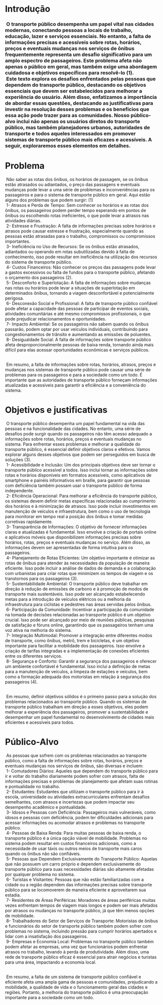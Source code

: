 # Introdução

<h3> O transporte público desempenha um papel vital nas cidades modernas, conectando pessoas a locais de trabalho, educação, lazer e serviços essenciais. No entanto, a falta de informações precisas e acessíveis sobre rotas, horários, preços e eventuais mudanças nos serviços de ônibus frequentemente representa um desafio significativo para um amplo espectro de passageiros. Este problema afeta não apenas o público em geral, mas também exige uma abordagem cuidadosa e objetivos específicos para resolvê-lo (1). <br />
   Este texto explora os desafios enfrentados pelas pessoas que dependem do transporte público, destacando os objetivos essenciais que devem ser estabelecidos para melhorar a experiência do usuário. Além disso, enfatizamos a importância de abordar essas questões, destacando as justificativas para investir na resolução desses problemas e os benefícios que essa ação pode trazer para as comunidades. Nosso público-alvo inclui não apenas os usuários diretos do transporte público, mas também planejadores urbanos, autoridades de transporte e todos aqueles interessados em promover sistemas de transporte público mais eficazes e acessíveis. A seguir, exploraremos esses elementos em detalhes.<br /></h3>

# Problema

  Não saber as rotas dos ônibus, os horários de passagem, se os ônibus estão atrasados ou adiantados, o preço das passagens e eventuais mudanças pode levar a uma série de problemas e inconveniências para os passageiros e para o sistema de transporte público em geral. Aqui estão alguns dos problemas que podem surgir: (1) <br />
   1- Atrasos e Perda de Tempo: Sem conhecer os horários e as rotas dos ônibus, os passageiros podem perder tempo esperando em pontos de ônibus ou escolhendo rotas ineficientes, o que pode levar a atrasos nas atividades diárias.<br />
   2- Estresse e Frustração: A falta de informações precisas sobre horários e atrasos pode causar estresse e frustração, especialmente quando as pessoas estão atrasadas para o trabalho, compromissos ou compromissos importantes.<br />
   3- Ineficiência no Uso de Recursos: Se os ônibus estão atrasados, adiantados ou operando em rotas subutilizadas devido à falta de conhecimento, isso pode resultar em ineficiência na utilização dos recursos do sistema de transporte público.<br />
   4- Custos Financeiros: Não conhecer os preços das passagens pode levar a gastos excessivos ou falta de fundos para o transporte público, afetando o orçamento dos passageiros (2).<br />
   5- Desconforto e Superlotação: A falta de informações sobre mudanças nas rotas ou horários pode levar a situações de superlotação em determinados ônibus, tornando a viagem desconfortável e potencialmente perigosa.<br />
   6- Desconexão Social e Profissional: A falta de transporte público confiável pode afetar a capacidade das pessoas de participar de eventos sociais, atividades comunitárias e até mesmo compromissos profissionais, o que pode prejudicar relacionamentos e oportunidades.<br />
   7- Impacto Ambiental: Se os passageiros não sabem quando os ônibus passarão, podem optar por usar veículos individuais, contribuindo para congestionamentos de trânsito e aumentando as emissões de poluentes.<br />
   8- Desigualdade Social: A falta de informações sobre transporte público afeta desproporcionalmente pessoas de baixa renda, tornando ainda mais difícil para elas acessar oportunidades econômicas e serviços públicos.<br /><br />
  
   Em resumo, a falta de informações sobre rotas, horários, atrasos, preços e mudanças nos sistemas de transporte público pode causar uma série de problemas para os passageiros e para a sociedade como um todo. É importante que as autoridades de transporte público forneçam informações atualizadas e acessíveis para garantir a eficiência e a conveniência do sistema.<br />
  
# Objetivos e justificativas

  O transporte público desempenha um papel fundamental na vida das pessoas e na funcionalidade das cidades. No entanto, uma série de desafios pode surgir quando os passageiros não têm acesso adequado a informações sobre rotas, horários, preços e eventuais mudanças no sistema. Para enfrentar esses problemas e melhorar a qualidade do transporte público, é essencial definir objetivos claros e efetivos. Vamos explorar alguns desses objetivos que podem ser perseguidos em busca de soluções (3).<br />
   1-	Acessibilidade e Inclusão: Um dos principais objetivos deve ser tornar o transporte público acessível a todos. Isso inclui tornar as informações sobre rotas e horários disponíveis em formatos acessíveis, como aplicativos de smartphone e painéis informativos em braille, para garantir que pessoas com deficiência também possam usar o transporte público de forma independente.<br />
   2-	Eficiência Operacional: Para melhorar a eficiência do transporte público, os sistemas devem definir metas específicas relacionadas ao cumprimento dos horários e à minimização de atrasos. Isso pode incluir investimentos em manutenção de veículos e infraestrutura, bem como o uso de tecnologia para monitorar em tempo real a posição dos ônibus e tomar medidas corretivas rapidamente.<br />
   3-	Transparência de Informações: O objetivo de fornecer informações claras e atualizadas é fundamental. Isso envolve a criação de portais online e aplicativos móveis que disponibilizem informações precisas sobre horários, rotas, preços e eventuais mudanças no serviço. Além disso, as informações devem ser apresentadas de forma intuitiva para os passageiros.<br />
   4-	Planejamento de Rotas Eficientes: Um objetivo importante é otimizar as rotas de ônibus para atender às necessidades da população de maneira eficiente. Isso pode incluir a análise de dados de demanda e a colaboração com urbanistas para criar rotas que minimizem os tempos de viagem e os transtornos para os passageiros (3).<br />
   5-	Sustentabilidade Ambiental: O transporte público deve trabalhar em direção à redução de emissões de carbono e à promoção de modos de transporte mais sustentáveis. Isso pode ser alcançado estabelecendo metas para a introdução de veículos elétricos ou a melhoria da infraestrutura para ciclistas e pedestres nas áreas servidas pelos ônibus.<br />
   6-	Participação da Comunidade: Incentivar a participação da comunidade na tomada de decisões relacionadas ao transporte público é um objetivo crucial. Isso pode ser alcançado por meio de reuniões públicas, pesquisas de satisfação e fóruns online, garantindo que os passageiros tenham uma voz ativa na melhoria do sistema.<br />
   7-	Integração Multimodal: Promover a integração entre diferentes modos de transporte, como ônibus, metrô, trem e bicicletas, é um objetivo importante para facilitar a mobilidade dos passageiros. Isso envolve a criação de tarifas integradas e a implementação de conexões eficientes entre os diferentes serviços.<br />
   8-	Segurança e Conforto: Garantir a segurança dos passageiros e oferecer um ambiente confortável é fundamental. Isso inclui a definição de metas para a manutenção de veículos, a limpeza de estações e veículos, bem como a formação adequada dos motoristas em relação à segurança dos passageiros (4).<br /><br />

   Em resumo, definir objetivos sólidos é o primeiro passo para a solução dos problemas relacionados ao transporte público. Quando os sistemas de transporte público trabalham em direção a esses objetivos, eles podem melhorar a experiência dos passageiros, promover a sustentabilidade e desempenhar um papel fundamental no desenvolvimento de cidades mais eficientes e acessíveis para todos.<br />


# Público-Alvo

  As pessoas que sofrem com os problemas relacionados ao transporte público, como a falta de informações sobre rotas, horários, preços e eventuais mudanças nos serviços de ônibus, são diversas e incluem:<br />
   1-	Comutadores Diários: Aqueles que dependem do transporte público para ir e voltar do trabalho diariamente podem sofrer com atrasos, falta de informações precisas e problemas de planejamento que afetam suas rotinas e pontualidade no trabalho.<br />
   2-	Estudantes: Estudantes que utilizam o transporte público para ir à escola, universidade ou atividades extracurriculares enfrentam desafios semelhantes, com atrasos e incertezas que podem impactar seu desempenho acadêmico e pontualidade.<br />
   3-	Idosos e Pessoas com Deficiência: Passageiros mais vulneráveis, como idosos e pessoas com deficiência, podem ter dificuldades adicionais para acessar informações ou acomodar atrasos e problemas no transporte público.<br />
   4-	Pessoas de Baixa Renda: Para muitas pessoas de baixa renda, o transporte público é a única opção viável de mobilidade. Problemas no sistema podem resultar em custos financeiros adicionais, como a necessidade de usar táxis ou outros meios de transporte mais caros quando os ônibus não são confiáveis.<br />
   5-	Pessoas que Dependem Exclusivamente do Transporte Público: Aquelas que não possuem um carro próprio e dependem exclusivamente do transporte público para suas necessidades diárias são altamente afetadas por qualquer problema no sistema.<br />
   6-	Turistas e Visitantes: Pessoas que não estão familiarizadas com a cidade ou a região dependem das informações precisas sobre transporte público para se locomoverem de maneira eficiente e aproveitarem sua estadia.<br />
   7-	Residentes de Áreas Periféricas: Moradores de áreas periféricas muitas vezes enfrentam tempos de viagem mais longos e podem ser mais afetados por atrasos ou mudanças no transporte público, já que têm menos opções de mobilidade.<br />
   8-	Trabalhadores do Setor de Serviços de Transporte: Motoristas de ônibus e funcionários do setor de transporte público também podem sofrer com problemas no sistema, incluindo pressão para cumprir horários apertados e lidar com a insatisfação dos passageiros.<br />
   9-	Empresas e Economia Local: Problemas no transporte público também podem afetar as empresas, uma vez que funcionários podem enfrentar atrasos no trabalho, levando à perda de produtividade. Além disso, uma rede de transporte público eficaz é essencial para atrair negócios e turistas para uma área, impactando a economia local.<br /><br />

   Em resumo, a falta de um sistema de transporte público confiável e eficiente afeta uma ampla gama de pessoas e comunidades, prejudicando a mobilidade, a qualidade de vida e o funcionamento geral das cidades e regiões. Portanto, a melhoria do transporte público é uma preocupação importante para a sociedade como um todo.<br />
